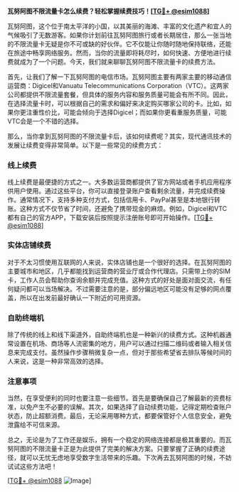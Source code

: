 **瓦努阿图不限流量卡怎么续费？轻松掌握续费技巧！[[TG💪+ @esim1088](https://t.me/s/esim1088)]**

瓦努阿图，这个位于南太平洋的小国，以其美丽的海滩、丰富的文化遗产和宜人的气候吸引了无数游客。如果你计划前往瓦努阿图旅行或者长期居住，那么一张当地的不限流量卡无疑是你不可或缺的好伙伴。它不仅能让你随时随地保持联络，还能在旅途中畅享网络服务。然而，当你的流量即将耗尽时，如何快速、方便地进行续费就成为了一个问题。今天，我们就来聊聊瓦努阿图不限流量卡的续费方法。

首先，让我们了解一下瓦努阿图的电信市场。瓦努阿图主要有两家主要的移动通信运营商：Digicel和Vanuatu Telecommunications Corporation（VTC）。这两家公司都提供不限流量套餐，但具体的服务内容和服务质量可能会有所不同。因此，在选择流量卡时，可以根据自己的需求和偏好来决定购买哪家公司的卡。比如，如果你更注重性价比，可能会倾向于选择Digicel；而如果你更看重服务质量，可能VTC会是一个不错的选择。

那么，当你拿到瓦努阿图的不限流量卡后，该如何续费呢？其实，现代通讯技术的发展让续费变得非常简单。以下是一些常见的续费方式：

### 线上续费

线上续费是最便捷的方式之一。大多数运营商都提供了官方网站或者手机应用程序供用户使用。通过这些平台，你可以直接登录账户查看剩余流量，并完成续费操作。通常情况下，支持多种支付方式，包括信用卡、PayPal甚至是本地银行转账。这种方式不仅节省了时间，还避免了携带现金的麻烦。例如，Digicel和VTC都有自己的官方APP，下载安装后按照提示注册账号即可开始操作。[[TG💪+ @esim1088](https://t.me/s/esim1088)]

### 实体店铺续费

对于不太习惯使用互联网的人来说，实体店铺也是一个很好的选择。在瓦努阿图的主要城市和地区，几乎都能找到运营商的营业厅或合作代理店。只需带上你的SIM卡，工作人员会帮助你查询余额并完成充值。这种方式的好处是面对面交流，有任何疑问都可以当场解决。不过需要注意的是，部分偏远地区可能没有足够的网点覆盖，所以在出发前最好确认一下附近的可用资源。

### 自助终端机

除了传统的线上和线下渠道外，自助终端机也是一种新兴的续费方式。这种机器通常设置在机场、商场等人流密集的地方，用户可以通过扫描二维码或者输入相关信息来完成支付。虽然操作步骤稍微复杂一点，但对于那些希望省去排队等候时间的人来说，这是一种非常高效的选择。

### 注意事项

当然，在享受便利的同时也要注意一些细节。首先是要确保自己了解最新的资费标准，以免产生不必要的误解。其次，如果选择了自动续费功能，记得定期检查账户状态，防止超额消费。最后，无论采用哪种方式，都要保管好个人信息安全，避免泄露给不可信来源。

总之，无论是为了工作还是娱乐，拥有一个稳定的网络连接都是极其重要的。而瓦努阿图的不限流量卡正是为此提供了完美的解决方案。只要掌握了正确的续费途径，就可以无忧无虑地享受数字生活带来的乐趣。下次再去瓦努阿图的时候，不妨试试这些方法吧！

[[TG💪+ @esim1088](https://t.me/s/esim1088) ![Image](https://i.postimg.cc/4NQfJmqS/Snipaste-2025-05-13-00-14-12.png)]